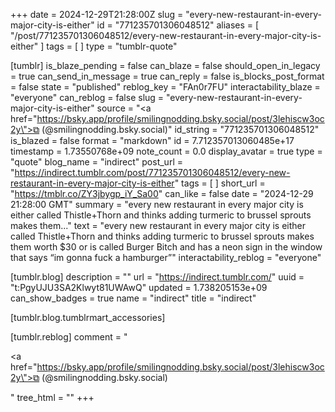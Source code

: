 +++
date = 2024-12-29T21:28:00Z
slug = "every-new-restaurant-in-every-major-city-is-either"
id = "771235701306048512"
aliases = [ "/post/771235701306048512/every-new-restaurant-in-every-major-city-is-either" ]
tags = [ ]
type = "tumblr-quote"

[tumblr]
is_blaze_pending = false
can_blaze = false
should_open_in_legacy = true
can_send_in_message = true
can_reply = false
is_blocks_post_format = false
state = "published"
reblog_key = "FAn0r7FU"
interactability_blaze = "everyone"
can_reblog = false
slug = "every-new-restaurant-in-every-major-city-is-either"
source = "<a href=\"https://bsky.app/profile/smilingnodding.bsky.social/post/3lehiscw3oc2y\">⧉ (@smilingnodding.bsky.social)</a>"
id_string = "771235701306048512"
is_blazed = false
format = "markdown"
id = 7.712357013060485e+17
timestamp = 1.73550768e+09
note_count = 0.0
display_avatar = true
type = "quote"
blog_name = "indirect"
post_url = "https://indirect.tumblr.com/post/771235701306048512/every-new-restaurant-in-every-major-city-is-either"
tags = [ ]
short_url = "https://tmblr.co/ZY3jbygp_iY_Sa00"
can_like = false
date = "2024-12-29 21:28:00 GMT"
summary = "every new restaurant in every major city is either called Thistle+Thorn and thinks adding turmeric to brussel sprouts makes them..."
text = "every new restaurant in every major city is either called Thistle+Thorn and thinks adding turmeric to brussel sprouts makes them worth $30 or is called Burger Bitch and has a neon sign in the window that says “im gonna fuck a hamburger”"
interactability_reblog = "everyone"

[tumblr.blog]
description = ""
url = "https://indirect.tumblr.com/"
uuid = "t:PgyUJU3SA2Klwyt81UWAwQ"
updated = 1.738205153e+09
can_show_badges = true
name = "indirect"
title = "indirect"

[tumblr.blog.tumblrmart_accessories]

[tumblr.reblog]
comment = "<p><a href=\"https://bsky.app/profile/smilingnodding.bsky.social/post/3lehiscw3oc2y\">⧉ (@smilingnodding.bsky.social)</a></p>"
tree_html = ""
+++

